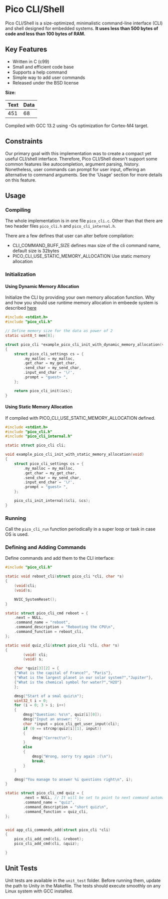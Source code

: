 # Pico CLI/Shell

Pico CLI/Shell is a size-optimized, minimalistic command-line interface (CLI) and shell designed for embedded systems. **It uses less than 500 bytes of code and less than 100 bytes of RAM.**

## Key Features 

- Written in C (c99)
- Small and efficient code base
- Supports a help command
- Simple way to add user commands
- Released under the BSD license

**Size:**

| Text | Data |
|------|------|
| 451  | 68   |

Compiled with GCC 13.2 using -Os optimization for Cortex-M4 target.

## Constraints

Our primary goal with this implementation was to create a compact yet useful CLI/shell interface. Therefore, Pico CLI/Shell doesn't support some common features like autocompletion, argument parsing, history. Nonetheless, user commands can prompt for user input, offering an alternative to command arguments. See the 'Usage' section for more details on this feature.

## Usage

### Compiling
The whole implementation is in one file `pico_cli.c`. Other than that there are 
two header files `pico_cli.h` and `pico_cli_internal.h`.

There are a few defines that user can alter before compilation:
* CLI_COMMAND_BUFF_SIZE defines max size of the cli command name,
  default size is 32bytes
* PICO_CLI_USE_STATIC_MEMORY_ALLOCATION Use static memory allocation

### Initialization

#### Using Dynamic Memory Allocation

Initialize the CLI by providing your own memory allocation
function. Why and how you should use runtime memory allocation in
embeede system is described [here](https://github.com/IzidorM/fw_memory_allocator)

```c
#include <stdint.h>
#include "pico_cli.h"

// Define memory size for the data as power of 2
static uint8_t mem[8];

struct pico_cli *example_pico_cli_init_with_dynamic_memory_allocation(void)
{
    struct pico_cli_settings cs = {
        .my_malloc = my_malloc,
        .get_char = my_get_char,
        .send_char = my_send_char,
        .input_end_char = '\r',
        .prompt = "guest> ",
    };

    return pico_cli_init(&cs);
}
```

#### Using Static Memory Allocation

If compiled with PICO_CLI_USE_STATIC_MEMORY_ALLOCATION defined.

```c
#include <stdint.h>
#include "pico_cli.h"
#include "pico_cli_internal.h"

static struct pico_cli cli;

void example_pico_cli_init_with_static_memory_allocation(void)
{
    struct pico_cli_settings cs = {
        .my_malloc = my_malloc,
        .get_char = my_get_char,
        .send_char = my_send_char,
        .input_end_char = '\r',
        .prompt = "guest> ",
    };

    pico_cli_init_internal(&cli, &cs);
}
```

### Running

Call the `pico_cli_run` function periodically in a super loop or task in case OS is used.

### Defining and Adding Commands

Define commands and add them to the CLI interface:

```c
#include "pico_cli.h"

static void reboot_cli(struct pico_cli *cli, char *s)
{
    (void)cli;
    (void)s;

    NVIC_SystemReset();
}

static struct pico_cli_cmd reboot = {
    .next = NULL,
    .command_name = "reboot",
    .command_description = "Rebooting the CPU\n",
    .command_function = reboot_cli,
};

static void quiz_cli(struct pico_cli *cli, char *s)
{
        (void) cli;
        (void) s;

	char *quiz[3][2] = {
	{"What is the capital of France?", "Paris"},
	{"What is the largest planet in our solar system?","Jupiter"},
	{"What is the chemical symbol for water?","H2O"}
	};

	dmsg("Start of a smal quiz\n");		
	uint32_t i = 0;
	for (i = 0; 3 > i; i++)
	{
		dmsg("Question: %s\n", quiz[i][0]);
		dmsg("Input an answer: ");
		char *input = pico_cli_get_user_input(cli);
		if (0 == strcmp(quiz[i][1], input))
		{
			dmsg("Correct\n");
		}
		else
		{
			dmsg("Wrong, sorry try again :(\n");
			break;
		}
	}

	dmsg("You manage to answer %i questions right\n", i);
}

static struct pico_cli_cmd quiz = {
        .next = NULL, // It will be set to point to next command automaticaly
        .command_name = "quiz",
        .command_description = "short quiz\n",
        .command_function = quiz_cli,
};


void app_cli_commands_add(struct pico_cli *cli)
{
	pico_cli_add_cmd(cli, &reboot);
	pico_cli_add_cmd(cli, &quiz);

}

```

## Unit Tests

Unit tests are available in the `unit_test` folder. Before running them, update the path to Unity in the Makefile. The tests should execute smoothly on any Linux system with GCC installed.
